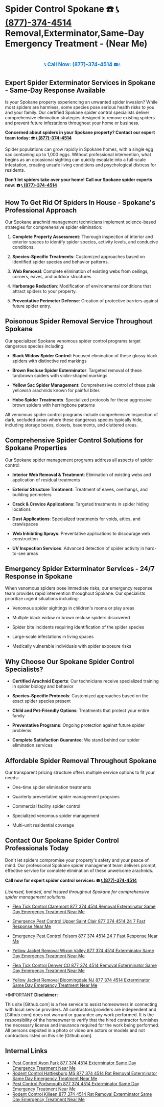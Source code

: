 # Spider Control Spokane ☎️ [📞 (877)-374-4514](https://pest-control-4514.netlify.app) Removal,Exterminator,Same-Day Emergency Treatment - (Near Me)
# 

<p align="center" style="font-size: 1.2em; font-weight: bold; margin: 20px 0;">
  <a href="https://pest-control-4514.netlify.app" target="_blank" style="color: #007BFF; text-decoration: none;">📞 Call Now: (877)-374-4514 ☎️💧</a>
</p>

## Expert Spider Exterminator Services in Spokane - Same-Day Response Available

Is your Spokane property experiencing an unwanted spider invasion? While most spiders are harmless, some species pose serious health risks to you and your family. Our certified Spokane spider control specialists deliver comprehensive elimination strategies designed to remove existing spiders and prevent future infestations throughout your home or business.

**Concerned about spiders in your Spokane property? Contact our expert team today: ☎️ [📞 (877)-374-4514](https://pest-control-4514.netlify.app)**

Spider populations can grow rapidly in Spokane homes, with a single egg sac containing up to 1,000 eggs. Without professional intervention, what begins as an occasional sighting can quickly escalate into a full-scale infestation, creating unsafe living conditions and psychological distress for residents.

**Don't let spiders take over your home! Call our Spokane spider experts now: ☎️ [📞 (877)-374-4514](https://pest-control-4514.netlify.app)**

## How To Get Rid Of Spiders In House - Spokane's Professional Approach

Our Spokane arachnid management technicians implement science-based strategies for comprehensive spider elimination:

1. **Complete Property Assessment**: Thorough inspection of interior and exterior spaces to identify spider species, activity levels, and conducive conditions.

2. **Species-Specific Treatments**: Customized approaches based on identified spider species and behavior patterns.

3. **Web Removal**: Complete elimination of existing webs from ceilings, corners, eaves, and outdoor structures.

4. **Harborage Reduction**: Modification of environmental conditions that attract spiders to your property.

5. **Preventative Perimeter Defense**: Creation of protective barriers against future spider entry.

## Poisonous Spider Removal Service Throughout Spokane

Our specialized Spokane venomous spider control programs target dangerous species including:

- **Black Widow Spider Control**: Focused elimination of these glossy black spiders with distinctive red markings

- **Brown Recluse Spider Exterminator**: Targeted removal of these tan/brown spiders with violin-shaped markings

- **Yellow Sac Spider Management**: Comprehensive control of these pale yellowish arachnids known for painful bites

- **Hobo Spider Treatments**: Specialized protocols for these aggressive brown spiders with herringbone patterns

All venomous spider control programs include comprehensive inspection of dark, secluded areas where these dangerous species typically hide, including storage boxes, closets, basements, and cluttered areas.

## Comprehensive Spider Control Solutions for Spokane Properties

Our Spokane spider management programs address all aspects of spider control:

- **Interior Web Removal & Treatment**: Elimination of existing webs and application of residual treatments

- **Exterior Structure Treatment**: Treatment of eaves, overhangs, and building perimeters

- **Crack & Crevice Applications**: Targeted treatments in spider hiding locations

- **Dust Applications**: Specialized treatments for voids, attics, and crawlspaces

- **Web Inhibiting Sprays**: Preventative applications to discourage web construction

- **UV Inspection Services**: Advanced detection of spider activity in hard-to-see areas

## Emergency Spider Exterminator Services - 24/7 Response in Spokane

When venomous spiders pose immediate risks, our emergency response team provides rapid intervention throughout Spokane. Our specialists prioritize urgent situations including:

- Venomous spider sightings in children's rooms or play areas

- Multiple black widow or brown recluse spiders discovered

- Spider bite incidents requiring identification of the spider species

- Large-scale infestations in living spaces

- Medically vulnerable individuals with spider exposure risks

## Why Choose Our Spokane Spider Control Specialists?

- **Certified Arachnid Experts**: Our technicians receive specialized training in spider biology and behavior

- **Species-Specific Protocols**: Customized approaches based on the exact spider species present

- **Child and Pet-Friendly Options**: Treatments that protect your entire family

- **Preventative Programs**: Ongoing protection against future spider problems

- **Complete Satisfaction Guarantee**: We stand behind our spider elimination services

## Affordable Spider Removal Throughout Spokane

Our transparent pricing structure offers multiple service options to fit your needs:

- One-time spider elimination treatments

- Quarterly preventative spider management programs

- Commercial facility spider control

- Specialized venomous spider management

- Multi-unit residential coverage

## Contact Our Spokane Spider Control Professionals Today

Don't let spiders compromise your property's safety and your peace of mind. Our professional Spokane spider management team delivers prompt, effective service for complete elimination of these unwelcome arachnids.

**Call now for expert spider control services: ☎️ [📞 (877)-374-4514](https://pest-control-4514.netlify.app)**

*Licensed, bonded, and insured throughout Spokane for comprehensive spider management solutions.*


- [Flea Tick Control Claremont 877 374 4514 Removal Exterminator Same Day Emergency Treatment Near Me](https://github.com/allyoucaneatsushiin/pest-control/blob/main/Flea-Tick-Control-Claremont-877-374-4514-Removal-Exterminator-Same-Day-Emergency-Treatment-Near-Me.md)
- [Emergency Pest Control Upper Saint Clair 877 374 4514 24 7 Fast Response Near Me](https://github.com/allyoucaneatsushiin/pest-control/blob/main/Emergency-Pest-Control-Upper-Saint-Clair-877-374-4514-24-7-Fast-Response-Near-Me.md)
- [Emergency Pest Control Folsom 877 374 4514 24 7 Fast Response Near Me](https://github.com/allyoucaneatsushiin/pest-control/blob/main/Emergency-Pest-Control-Folsom-877-374-4514-24-7-Fast-Response-Near-Me.md)


- [Yellow Jacket Removal Wixon Valley 877 374 4514 Exterminator Same Day Emergency Treatment Near Me](https://github.com/allyoucaneatsushiin/pest-control/blob/main/Yellow-Jacket-Removal-Wixon-Valley-877-374-4514-Exterminator-Same-Day-Emergency-Treatment-Near-Me.md)
- [Flea Tick Control Denver CO 877 374 4514 Removal Exterminator Same Day Emergency Treatment Near Me](https://github.com/allyoucaneatsushiin/pest-control/blob/main/Flea-Tick-Control-Denver-CO-877-374-4514-Removal-Exterminator-Same-Day-Emergency-Treatment-Near-Me.md)
- [Yellow Jacket Removal Bloomingdale NJ 877 374 4514 Exterminator Same Day Emergency Treatment Near Me](https://github.com/allyoucaneatsushiin/pest-control/blob/main/Yellow-Jacket-Removal-Bloomingdale-NJ-877-374-4514-Exterminator-Same-Day-Emergency-Treatment-Near-Me.md)


*IMPORTANT **Disclaimer:**  

This site [Github.com] is a free service to assist homeowners in connecting with local service providers. All contractors/providers are independent and [Github.com] does not warrant or guarantee any work performed. It is the responsibility of the homeowner to verify that the hired contractor furnishes the necessary license and insurance required for the work being performed. All persons depicted in a photo or video are actors or models and not contractors listed on this site [Github.com].


## Internal Links
- [Pest Control Avon Park 877 374 4514 Exterminator Same Day Emergency Treatment Near Me](https://github.com/allyoucaneatsushiin/pest-control/blob/main/Pest-Control-Avon-Park-877-374-4514-Exterminator-Same-Day-Emergency-Treatment-Near-Me.md)
- [Rodent Control Hattiesburg MS 877 374 4514 Rat Removal Exterminator Same Day Emergency Treatment Near Me](https://github.com/allyoucaneatsushiin/pest-control/blob/main/Rodent-Control-Hattiesburg-MS-877-374-4514-Rat-Removal-Exterminator-Same-Day-Emergency-Treatment-Near-Me.md)
- [Pest Control Portsmouth 877 374 4514 Exterminator Same Day Emergency Treatment Near Me](https://github.com/allyoucaneatsushiin/pest-control/blob/main/Pest-Control-Portsmouth-877-374-4514-Exterminator-Same-Day-Emergency-Treatment-Near-Me.md)
- [Rodent Control Killeen 877 374 4514 Rat Removal Exterminator Same Day Emergency Treatment Near Me](https://github.com/allyoucaneatsushiin/pest-control/blob/main/Rodent-Control-Killeen-877-374-4514-Rat-Removal-Exterminator-Same-Day-Emergency-Treatment-Near-Me.md)
